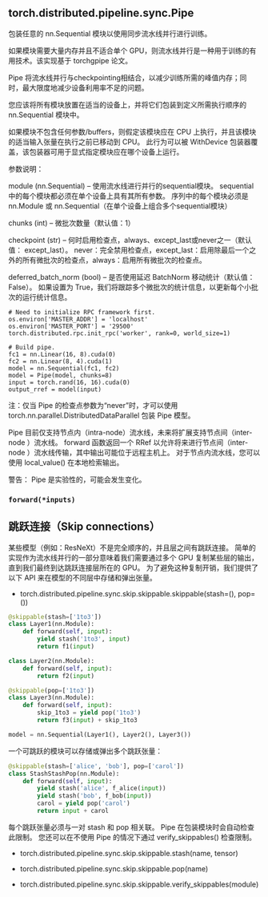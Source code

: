 



## torch.distributed.pipeline.sync.Pipe

包装任意的 nn.Sequential 模块以使用同步流水线并行进行训练。 


如果模块需要大量内存并且不适合单个 GPU，则流水线并行是一种用于训练的有用技术。该实现基于 torchgpipe 论文。

Pipe 将流水线并行与checkpointing相结合，以减少训练所需的峰值内存；同时，最大限度地减少设备利用率不足的问题。

您应该将所有模块放置在适当的设备上，并将它们包装到定义所需执行顺序的 nn.Sequential 模块中。 



如果模块不包含任何参数/buffers，则假定该模块应在 CPU 上执行，并且该模块的适当输入张量在执行之前已移动到 CPU。 此行为可以被 WithDevice 包装器覆盖，该包装器可用于显式指定模块应在哪个设备上运行。



参数说明：

module (nn.Sequential) – 使用流水线进行并行的sequential模块。 sequential中的每个模块都必须在单个设备上具有其所有参数。 序列中的每个模块必须是 nn.Module 或 nn.Sequential（在单个设备上组合多个sequential模块）

chunks (int) – 微批次数量（默认值：1）

checkpoint (str) – 何时启用检查点，always、except_last或never之一（默认值： except_last）。 never：完全禁用检查点，except_last：启用除最后一个之外的所有微批次的检查点，always：启用所有微批次的检查点。

deferred_batch_norm (bool) – 是否使用延迟 BatchNorm 移动统计（默认值：False）。 如果设置为 True，我们将跟踪多个微批次的统计信息，以更新每个小批次的运行统计信息。



```
# Need to initialize RPC framework first.
os.environ['MASTER_ADDR'] = 'localhost'
os.environ['MASTER_PORT'] = '29500'
torch.distributed.rpc.init_rpc('worker', rank=0, world_size=1)

# Build pipe.
fc1 = nn.Linear(16, 8).cuda(0)
fc2 = nn.Linear(8, 4).cuda(1)
model = nn.Sequential(fc1, fc2)
model = Pipe(model, chunks=8)
input = torch.rand(16, 16).cuda(0)
output_rref = model(input)
```


注：仅当 Pipe 的检查点参数为“never”时，才可以使用 torch.nn.parallel.DistributedDataParallel 包装 Pipe 模型。


Pipe 目前仅支持节点内（intra-node）流水线，未来将扩展支持节点间（inter-node ）流水线。 forward 函数返回一个 RRef 以允许将来进行节点间（inter-node ）流水线传输，其中输出可能位于远程主机上。 对于节点内流水线，您可以使用 local_value() 在本地检索输出。



警告： Pipe 是实验性的，可能会发生变化。



### `forward(*inputs)`



## 跳跃连接（Skip connections）




某些模型（例如：ResNeXt）不是完全顺序的，并且层之间有跳跃连接。 简单的实现作为流水线并行的一部分意味着我们需要通过多个 GPU 复制某些层的输出，直到我们最终到达跳跃连接层所在的 GPU。 为了避免这种复制开销，我们提供了以下 API 来在模型的不同层中存储和弹出张量。


- torch.distributed.pipeline.sync.skip.skippable.skippable(stash=(), pop=())


```python
@skippable(stash=['1to3'])
class Layer1(nn.Module):
    def forward(self, input):
        yield stash('1to3', input)
        return f1(input)

class Layer2(nn.Module):
    def forward(self, input):
        return f2(input)

@skippable(pop=['1to3'])
class Layer3(nn.Module):
    def forward(self, input):
        skip_1to3 = yield pop('1to3')
        return f3(input) + skip_1to3

model = nn.Sequential(Layer1(), Layer2(), Layer3())
```


一个可跳跃的模块可以存储或弹出多个跳跃张量：

```python
@skippable(stash=['alice', 'bob'], pop=['carol'])
class StashStashPop(nn.Module):
    def forward(self, input):
        yield stash('alice', f_alice(input))
        yield stash('bob', f_bob(input))
        carol = yield pop('carol')
        return input + carol
```


每个跳跃张量必须与一对 stash 和 pop 相关联。 Pipe 在包装模块时会自动检查此限制。 您还可以在不使用 Pipe 的情况下通过 verify_skippables() 检查限制。


- torch.distributed.pipeline.sync.skip.skippable.stash(name, tensor)

- torch.distributed.pipeline.sync.skip.skippable.pop(name)

- torch.distributed.pipeline.sync.skip.skippable.verify_skippables(module)











